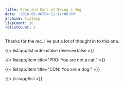 ```yaml
---
title: Pros and Cons of Being a Dog
date: '2016-08-06T04:11:17+00:00'
archive: listapp
likeCount: 16
relistCount: 2
---
```


Thanks for the rec. I've put a lot of thought in to this one.

<!--more-->

{{< listapp/list order=false reverse=false >}}

   {{< listapp/item title="PRO: You are not a cat." >}}

   {{< listapp/item title="CON: You are a dog." >}}

{{< /listapp/list >}}
